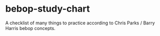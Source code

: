 # bebop-study-chart
A checklist of many things to practice according to Chris Parks / Barry Harris bebop concepts.
